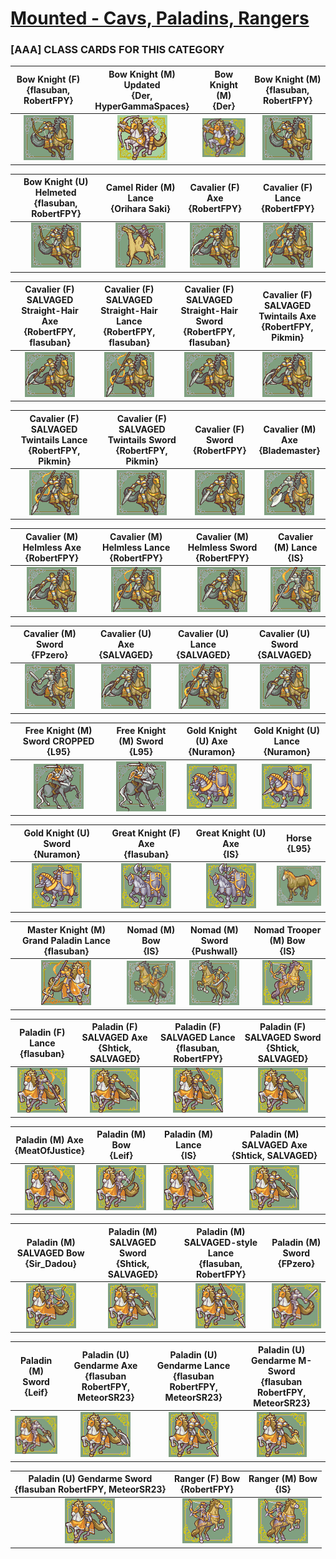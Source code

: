 # [Mounted - Cavs, Paladins, Rangers](../)

### [AAA] CLASS CARDS FOR THIS CATEGORY


|Bow Knight (F) <br> {flasuban, RobertFPY}|Bow Knight (M) Updated <br> {Der, HyperGammaSpaces}|Bow Knight (M) <br> {Der}|Bow Knight (M) <br> {flasuban, RobertFPY}|
| :---: | :---: | :---: | :---: |
|<img alt="Bow Knight (F) {flasuban, RobertFPY}" src="Bow Knight (F) {flasuban, RobertFPY}.png" />|<img alt="Bow Knight (M) Updated {Der, HyperGammaSpaces}" src="Bow Knight (M) Updated {Der, HyperGammaSpaces}.png" />|<img alt="Bow Knight (M) {Der}" src="Bow Knight (M) {Der}.png" />|<img alt="Bow Knight (M) {flasuban, RobertFPY}" src="Bow Knight (M) {flasuban, RobertFPY}.png" />|


|Bow Knight (U) Helmeted <br> {flasuban, RobertFPY}|Camel Rider (M) Lance <br> {Orihara Saki}|Cavalier (F) Axe <br> {RobertFPY}|Cavalier (F) Lance <br> {RobertFPY}|
| :---: | :---: | :---: | :---: |
|<img alt="Bow Knight (U) Helmeted {flasuban, RobertFPY}" src="Bow Knight (U) Helmeted {flasuban, RobertFPY}.png" />|<img alt="Camel Rider (M) Lance {Orihara Saki}" src="Camel Rider (M) Lance {Orihara Saki}.png" />|<img alt="Cavalier (F) Axe {RobertFPY}" src="Cavalier (F) Axe {RobertFPY}.png" />|<img alt="Cavalier (F) Lance {RobertFPY}" src="Cavalier (F) Lance {RobertFPY}.png" />|


|Cavalier (F) SALVAGED Straight-Hair Axe <br> {RobertFPY, flasuban}|Cavalier (F) SALVAGED Straight-Hair Lance <br> {RobertFPY, flasuban}|Cavalier (F) SALVAGED Straight-Hair Sword <br> {RobertFPY, flasuban}|Cavalier (F) SALVAGED Twintails Axe <br> {RobertFPY, Pikmin}|
| :---: | :---: | :---: | :---: |
|<img alt="Cavalier (F) SALVAGED Straight-Hair Axe {RobertFPY, flasuban}" src="Cavalier (F) SALVAGED Straight-Hair Axe {RobertFPY, flasuban}.png" />|<img alt="Cavalier (F) SALVAGED Straight-Hair Lance {RobertFPY, flasuban}" src="Cavalier (F) SALVAGED Straight-Hair Lance {RobertFPY, flasuban}.png" />|<img alt="Cavalier (F) SALVAGED Straight-Hair Sword {RobertFPY, flasuban}" src="Cavalier (F) SALVAGED Straight-Hair Sword {RobertFPY, flasuban}.png" />|<img alt="Cavalier (F) SALVAGED Twintails Axe {RobertFPY, Pikmin}" src="Cavalier (F) SALVAGED Twintails Axe {RobertFPY, Pikmin}.png" />|


|Cavalier (F) SALVAGED Twintails Lance <br> {RobertFPY, Pikmin}|Cavalier (F) SALVAGED Twintails Sword <br> {RobertFPY, Pikmin}|Cavalier (F) Sword <br> {RobertFPY}|Cavalier (M) Axe <br> {Blademaster}|
| :---: | :---: | :---: | :---: |
|<img alt="Cavalier (F) SALVAGED Twintails Lance {RobertFPY, Pikmin}" src="Cavalier (F) SALVAGED Twintails Lance {RobertFPY, Pikmin}.png" />|<img alt="Cavalier (F) SALVAGED Twintails Sword {RobertFPY, Pikmin}" src="Cavalier (F) SALVAGED Twintails Sword {RobertFPY, Pikmin}.png" />|<img alt="Cavalier (F) Sword {RobertFPY}" src="Cavalier (F) Sword {RobertFPY}.png" />|<img alt="Cavalier (M) Axe {Blademaster}" src="Cavalier (M) Axe {Blademaster}.png" />|


|Cavalier (M) Helmless Axe <br> {RobertFPY}|Cavalier (M) Helmless Lance <br> {RobertFPY}|Cavalier (M) Helmless Sword <br> {RobertFPY}|Cavalier (M) Lance <br> {IS}|
| :---: | :---: | :---: | :---: |
|<img alt="Cavalier (M) Helmless Axe {RobertFPY}" src="Cavalier (M) Helmless Axe {RobertFPY}.png" />|<img alt="Cavalier (M) Helmless Lance {RobertFPY}" src="Cavalier (M) Helmless Lance {RobertFPY}.png" />|<img alt="Cavalier (M) Helmless Sword {RobertFPY}" src="Cavalier (M) Helmless Sword {RobertFPY}.png" />|<img alt="Cavalier (M) Lance {IS}" src="Cavalier (M) Lance {IS}.png" />|


|Cavalier (M) Sword <br> {FPzero}|Cavalier (U) Axe <br> {SALVAGED}|Cavalier (U) Lance <br> {SALVAGED}|Cavalier (U) Sword <br> {SALVAGED}|
| :---: | :---: | :---: | :---: |
|<img alt="Cavalier (M) Sword {FPzero}" src="Cavalier (M) Sword {FPzero}.png" />|<img alt="Cavalier (U) Axe {SALVAGED}" src="Cavalier (U) Axe {SALVAGED}.png" />|<img alt="Cavalier (U) Lance {SALVAGED}" src="Cavalier (U) Lance {SALVAGED}.png" />|<img alt="Cavalier (U) Sword {SALVAGED}" src="Cavalier (U) Sword {SALVAGED}.png" />|


|Free Knight (M) Sword CROPPED <br> {L95}|Free Knight (M) Sword <br> {L95}|Gold Knight (U) Axe <br> {Nuramon}|Gold Knight (U) Lance <br> {Nuramon}|
| :---: | :---: | :---: | :---: |
|<img alt="Free Knight (M) Sword CROPPED {L95}" src="Free Knight (M) Sword CROPPED {L95}.png" />|<img alt="Free Knight (M) Sword {L95}" src="Free Knight (M) Sword {L95}.png" />|<img alt="Gold Knight (U) Axe {Nuramon}" src="Gold Knight (U) Axe {Nuramon}.png" />|<img alt="Gold Knight (U) Lance {Nuramon}" src="Gold Knight (U) Lance {Nuramon}.png" />|


|Gold Knight (U) Sword <br> {Nuramon}|Great Knight (F) Axe <br> {flasuban}|Great Knight (U) Axe <br> {IS}|Horse <br> {L95}|
| :---: | :---: | :---: | :---: |
|<img alt="Gold Knight (U) Sword {Nuramon}" src="Gold Knight (U) Sword {Nuramon}.png" />|<img alt="Great Knight (F) Axe {flasuban}" src="Great Knight (F) Axe {flasuban}.png" />|<img alt="Great Knight (U) Axe {IS}" src="Great Knight (U) Axe {IS}.png" />|<img alt="Horse {L95}" src="Horse {L95}.png" />|


|Master Knight (M) Grand Paladin Lance <br> {flasuban}|Nomad (M) Bow <br> {IS}|Nomad (M) Sword <br> {Pushwall}|Nomad Trooper (M) Bow <br> {IS}|
| :---: | :---: | :---: | :---: |
|<img alt="Master Knight (M) Grand Paladin Lance {flasuban}" src="Master Knight (M) Grand Paladin Lance {flasuban}.png" />|<img alt="Nomad (M) Bow {IS}" src="Nomad (M) Bow {IS}.png" />|<img alt="Nomad (M) Sword {Pushwall}" src="Nomad (M) Sword {Pushwall}.png" />|<img alt="Nomad Trooper (M) Bow {IS}" src="Nomad Trooper (M) Bow {IS}.png" />|


|Paladin (F) Lance <br> {flasuban}|Paladin (F) SALVAGED Axe <br> {Shtick, SALVAGED}|Paladin (F) SALVAGED Lance <br> {flasuban, RobertFPY}|Paladin (F) SALVAGED Sword <br> {Shtick, SALVAGED}|
| :---: | :---: | :---: | :---: |
|<img alt="Paladin (F) Lance {flasuban}" src="Paladin (F) Lance {flasuban}.png" />|<img alt="Paladin (F) SALVAGED Axe {Shtick, SALVAGED}" src="Paladin (F) SALVAGED Axe {Shtick, SALVAGED}.png" />|<img alt="Paladin (F) SALVAGED Lance {flasuban, RobertFPY}" src="Paladin (F) SALVAGED Lance {flasuban, RobertFPY}.png" />|<img alt="Paladin (F) SALVAGED Sword {Shtick, SALVAGED}" src="Paladin (F) SALVAGED Sword {Shtick, SALVAGED}.png" />|


|Paladin (M) Axe <br> {MeatOfJustice}|Paladin (M) Bow <br> {Leif}|Paladin (M) Lance <br> {IS}|Paladin (M) SALVAGED Axe <br> {Shtick, SALVAGED}|
| :---: | :---: | :---: | :---: |
|<img alt="Paladin (M) Axe {MeatOfJustice}" src="Paladin (M) Axe {MeatOfJustice}.png" />|<img alt="Paladin (M) Bow {Leif}" src="Paladin (M) Bow {Leif}.png" />|<img alt="Paladin (M) Lance {IS}" src="Paladin (M) Lance {IS}.png" />|<img alt="Paladin (M) SALVAGED Axe {Shtick, SALVAGED}" src="Paladin (M) SALVAGED Axe {Shtick, SALVAGED}.png" />|


|Paladin (M) SALVAGED Bow <br> {Sir_Dadou}|Paladin (M) SALVAGED Sword <br> {Shtick, SALVAGED}|Paladin (M) SALVAGED-style Lance <br> {flasuban, RobertFPY}|Paladin (M) Sword <br> {FPzero}|
| :---: | :---: | :---: | :---: |
|<img alt="Paladin (M) SALVAGED Bow {Sir_Dadou}" src="Paladin (M) SALVAGED Bow {Sir_Dadou}.png" />|<img alt="Paladin (M) SALVAGED Sword {Shtick, SALVAGED}" src="Paladin (M) SALVAGED Sword {Shtick, SALVAGED}.png" />|<img alt="Paladin (M) SALVAGED-style Lance {flasuban, RobertFPY}" src="Paladin (M) SALVAGED-style Lance {flasuban, RobertFPY}.png" />|<img alt="Paladin (M) Sword {FPzero}" src="Paladin (M) Sword {FPzero}.png" />|


|Paladin (M) Sword <br> {Leif}|Paladin (U) Gendarme Axe <br> {flasuban RobertFPY, MeteorSR23}|Paladin (U) Gendarme Lance <br> {flasuban RobertFPY, MeteorSR23}|Paladin (U) Gendarme M-Sword <br> {flasuban RobertFPY, MeteorSR23}|
| :---: | :---: | :---: | :---: |
|<img alt="Paladin (M) Sword {Leif}" src="Paladin (M) Sword {Leif}.png" />|<img alt="Paladin (U) Gendarme Axe {flasuban RobertFPY, MeteorSR23}" src="Paladin (U) Gendarme Axe {flasuban RobertFPY, MeteorSR23}.png" />|<img alt="Paladin (U) Gendarme Lance {flasuban RobertFPY, MeteorSR23}" src="Paladin (U) Gendarme Lance {flasuban RobertFPY, MeteorSR23}.png" />|<img alt="Paladin (U) Gendarme M-Sword {flasuban RobertFPY, MeteorSR23}" src="Paladin (U) Gendarme M-Sword {flasuban RobertFPY, MeteorSR23}.png" />|


|Paladin (U) Gendarme Sword <br> {flasuban RobertFPY, MeteorSR23}|Ranger (F) Bow <br> {RobertFPY}|Ranger (M) Bow <br> {IS}|
| :---: | :---: | :---: |
|<img alt="Paladin (U) Gendarme Sword {flasuban RobertFPY, MeteorSR23}" src="Paladin (U) Gendarme Sword {flasuban RobertFPY, MeteorSR23}.png" />|<img alt="Ranger (F) Bow {RobertFPY}" src="Ranger (F) Bow {RobertFPY}.png" />|<img alt="Ranger (M) Bow {IS}" src="Ranger (M) Bow {IS}.png" />|


